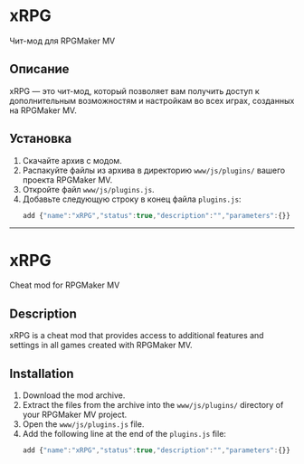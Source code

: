 # xRPG
Чит-мод для RPGMaker MV

## Описание
xRPG — это чит-мод, который позволяет вам получить доступ к дополнительным возможностям и настройкам во всех играх, созданных на RPGMaker MV.

## Установка
1. Скачайте архив с модом.
2. Распакуйте файлы из архива в директорию `www/js/plugins/` вашего проекта RPGMaker MV.
3. Откройте файл `www/js/plugins.js`.
4. Добавьте следующую строку в конец файла `plugins.js`:
    ```javascript
    add {"name":"xRPG","status":true,"description":"","parameters":{}}
    ```

---

# xRPG
Cheat mod for RPGMaker MV

## Description
xRPG is a cheat mod that provides access to additional features and settings in all games created with RPGMaker MV.

## Installation
1. Download the mod archive.
2. Extract the files from the archive into the `www/js/plugins/` directory of your RPGMaker MV project.
3. Open the `www/js/plugins.js` file.
4. Add the following line at the end of the `plugins.js` file:
    ```javascript
    add {"name":"xRPG","status":true,"description":"","parameters":{}}
    ```
